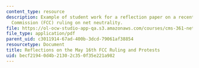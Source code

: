 ```yaml
---
content_type: resource
description: Example of student work for a reflection paper on a recent Federal Communications
  Commission (FCC) ruling on net neutrality.
file: https://ol-ocw-studio-app-qa.s3.amazonaws.com/courses/cms-361-networked-social-movements-media-mobilization-spring-2014/becf21940d4b21302c350f35e221a982_MITCMS_361S14_May16FCC.pdf
file_type: application/pdf
parent_uid: c3011914-67ad-400b-3dcd-79061af38854
resourcetype: Document
title: Reflections on the May 16th FCC Ruling and Protests
uid: becf2194-0d4b-2130-2c35-0f35e221a982
---
```

